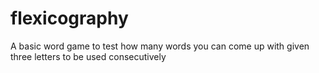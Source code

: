 # flexicography
A basic word game to test how many words you can come up with given three letters to be used consecutively
